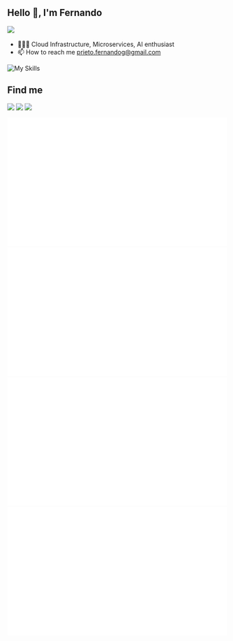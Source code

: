 ## Hello 👋, I'm Fernando
![](https://komarev.com/ghpvc/?username=fernandogprieto&style=plastic)

- 🧑🏻‍💻 Cloud Infrastructure, Microservices, AI enthusiast 
- 📫 How to reach me [prieto.fernandog@gmail.com](mailto:prieto.fernandog@gmail.com)

![My Skills](https://go-skill-icons.vercel.app/api/icons?i=aws,gcp,azure,windows,powershell,linux,bash,docker,yaml,kubernetes,prometheus,terraform,githubactions,gitlab,nginx,python,vscode,neovim,latex&perline=10)

## Find me 
<p align="left">
  <a href="https://github.com/fernandogprieto" target="blank"><img src="https://skillicons.dev/icons?i=github" height=40 withd=40 /></a>
  <a href="https://linkedin.com/in/fernandogprieto" target="blank"><img src="https://skillicons.dev/icons?i=linkedin" height=40 withd=40 /></a>
  <a href="https://twitter.com/fernandogprieto" target="blank"><img src="https://skillicons.dev/icons?i=twitter" height=40 withd=40 /></a>
</p>

![](https://raw.githubusercontent.com/fernandogprieto/github-stats/master/generated/overview.svg#gh-dark-mode-only)
![](https://raw.githubusercontent.com/fernandogprieto/github-stats/master/generated/overview.svg#gh-light-mode-only)
![](https://raw.githubusercontent.com/fernandogprieto/github-stats/master/generated/languages.svg#gh-dark-mode-only)
![](https://raw.githubusercontent.com/fernandogprieto/github-stats/master/generated/languages.svg#gh-light-mode-only)
